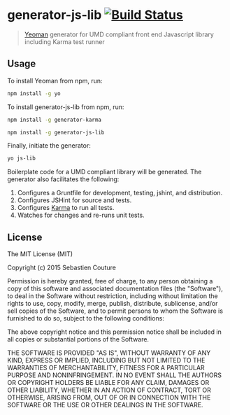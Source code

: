 # generator-js-lib [![Build Status](https://secure.travis-ci.org/sebastiencouture/generator-js-lib.png?branch=master)](https://travis-ci.org/sebastiencouture/generator-js-lib)

> [Yeoman](http://yeoman.io) generator for UMD compliant front end Javascript library including Karma test runner

## Usage

To install Yeoman from npm, run:

```bash
npm install -g yo
```

To install generator-js-lib from npm, run:

```bash
npm install -g generator-karma
```

```bash
npm install -g generator-js-lib
```

Finally, initiate the generator:

```bash
yo js-lib
```

Boilerplate code for a UMD compliant library will be generated. The generator also facilitates the following:

1. Configures a Gruntfile for development, testing, jshint, and  distribution.
2. Configures JSHint for source and tests.
3. Configures [Karma](http://karma-runner.github.io) to run all tests.
4. Watches for changes and re-runs unit tests.

## License

The MIT License (MIT)

Copyright (c) 2015 Sebastien Couture

Permission is hereby granted, free of charge, to any person obtaining a copy of
this software and associated documentation files (the "Software"), to deal in
the Software without restriction, including without limitation the rights to
use, copy, modify, merge, publish, distribute, sublicense, and/or sell copies of
the Software, and to permit persons to whom the Software is furnished to do so,
subject to the following conditions:

The above copyright notice and this permission notice shall be included in all
copies or substantial portions of the Software.

THE SOFTWARE IS PROVIDED "AS IS", WITHOUT WARRANTY OF ANY KIND, EXPRESS OR
IMPLIED, INCLUDING BUT NOT LIMITED TO THE WARRANTIES OF MERCHANTABILITY, FITNESS
FOR A PARTICULAR PURPOSE AND NONINFRINGEMENT. IN NO EVENT SHALL THE AUTHORS OR
COPYRIGHT HOLDERS BE LIABLE FOR ANY CLAIM, DAMAGES OR OTHER LIABILITY, WHETHER
IN AN ACTION OF CONTRACT, TORT OR OTHERWISE, ARISING FROM, OUT OF OR IN
CONNECTION WITH THE SOFTWARE OR THE USE OR OTHER DEALINGS IN THE SOFTWARE.
